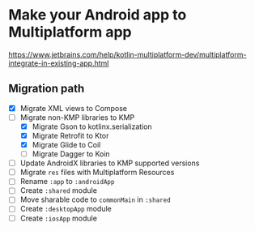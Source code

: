 # Make your Android app to Multiplatform app
https://www.jetbrains.com/help/kotlin-multiplatform-dev/multiplatform-integrate-in-existing-app.html

## Migration path
- [x] Migrate XML views to Compose
- [ ] Migrate non-KMP libraries to KMP
    - [x] Migrate Gson to kotlinx.serialization
    - [x] Migrate Retrofit to Ktor
    - [x] Migrate Glide to Coil
    - [ ] Migrate Dagger to Koin
- [ ] Update AndroidX libraries to KMP supported versions
- [ ] Migrate `res` files with Multiplatform Resources
- [ ] Rename `:app` to `:androidApp`
- [ ] Create `:shared` module
- [ ] Move sharable code to `commonMain` in `:shared`
- [ ] Create `:desktopApp` module
- [ ] Create `:iosApp` module
